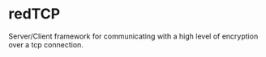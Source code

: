 # redTCP
Server/Client framework for communicating with a high level of encryption over a tcp connection.
